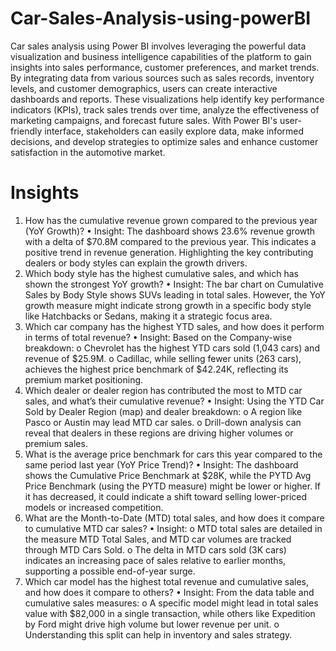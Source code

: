 # Car-Sales-Analysis-using-powerBI
Car sales analysis using Power BI involves leveraging the powerful data visualization and business intelligence capabilities of the platform to gain insights into sales performance, customer preferences, and market trends. By integrating data from various sources such as sales records, inventory levels, and customer demographics, users can create interactive dashboards and reports. These visualizations help identify key performance indicators (KPIs), track sales trends over time, analyze the effectiveness of marketing campaigns, and forecast future sales. With Power BI's user-friendly interface, stakeholders can easily explore data, make informed decisions, and develop strategies to optimize sales and enhance customer satisfaction in the automotive market.

# Insights 
1. How has the cumulative revenue grown compared to the previous year (YoY
Growth)?
• Insight: The dashboard shows 23.6% revenue growth with a delta of $70.8M
compared to the previous year. This indicates a positive trend in revenue
generation. Highlighting the key contributing dealers or body styles can explain
the growth drivers.
2. Which body style has the highest cumulative sales, and which has shown the
strongest YoY growth?
• Insight: The bar chart on Cumulative Sales by Body Style shows SUVs
leading in total sales. However, the YoY growth measure might indicate strong
growth in a specific body style like Hatchbacks or Sedans, making it a strategic
focus area.
3. Which car company has the highest YTD sales, and how does it perform in
terms of total revenue?
• Insight: Based on the Company-wise breakdown:
o Chevrolet has the highest YTD cars sold (1,043 cars) and revenue of
$25.9M.
o Cadillac, while selling fewer units (263 cars), achieves the highest price
benchmark of $42.24K, reflecting its premium market positioning.
4. Which dealer or dealer region has contributed the most to MTD car sales, and
what’s their cumulative revenue?
• Insight: Using the YTD Car Sold by Dealer Region (map) and dealer
breakdown:
o A region like Pasco or Austin may lead MTD car sales.
o Drill-down analysis can reveal that dealers in these regions are driving
higher volumes or premium sales.
5. What is the average price benchmark for cars this year compared to the same
period last year (YoY Price Trend)?
• Insight: The dashboard shows the Cumulative Price Benchmark at $28K,
while the PYTD Avg Price Benchmark (using the PYTD measure) might be
lower or higher. If it has decreased, it could indicate a shift toward selling
lower-priced models or increased competition.
6. What are the Month-to-Date (MTD) total sales, and how does it compare to
cumulative MTD car sales?
• Insight:
o MTD total sales are detailed in the measure MTD Total Sales, and
MTD car volumes are tracked through MTD Cars Sold.
o The delta in MTD cars sold (3K cars) indicates an increasing pace of
sales relative to earlier months, supporting a possible end-of-year surge.
7. Which car model has the highest total revenue and cumulative sales, and how
does it compare to others?
• Insight: From the data table and cumulative sales measures:
o A specific model might lead in total sales value with $82,000 in a single
transaction, while others like Expedition by Ford might drive high
volume but lower revenue per unit.
o Understanding this split can help in inventory and sales strategy.
